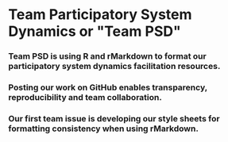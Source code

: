 # Team Participatory System Dynamics or "Team PSD"

### Team PSD is using R and rMarkdown to format our participatory system dynamics facilitation resources. 

### Posting our work on GitHub enables transparency, reproducibility and team collaboration. 

### Our first team issue is developing our style sheets for formatting consistency when using rMarkdown.
